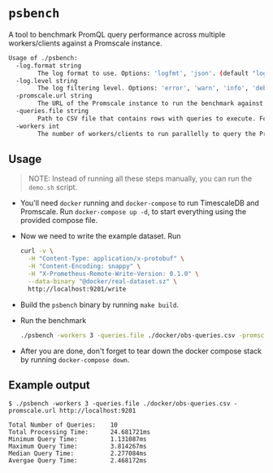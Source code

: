 # `psbench`

A tool to benchmark PromQL query performance across multiple workers/clients against a Promscale instance.

```bash mdox-exec="./psbench -help"
Usage of ./psbench:
  -log.format string
    	The log format to use. Options: 'logfmt', 'json'. (default "logfmt")
  -log.level string
    	The log filtering level. Options: 'error', 'warn', 'info', 'debug'. (default "info")
  -promscale.url string
    	The URL of the Promscale instance to run the benchmark against.
  -queries.file string
    	Path to CSV file that contains rows with queries to execute. Format: PromQL query|start_time|end_time|step size.
  -workers int
    	The number of workers/clients to run parallelly to query the Promscale instance. (default 1)
```

## Usage

> NOTE: Instead of running all these steps manually, you can run the `demo.sh` script.

- You'll need `docker` running and `docker-compose` to run TimescaleDB and Promscale. Run `docker-compose up -d`, to start everything using the provided compose file.
- Now we need to write the example dataset. Run

  ```bash
  curl -v \
    -H "Content-Type: application/x-protobuf" \
    -H "Content-Encoding: snappy" \
    -H "X-Prometheus-Remote-Write-Version: 0.1.0" \
    --data-binary "@docker/real-dataset.sz" \
    http://localhost:9201/write
  ```
- Build the `psbench` binary by running `make build`.
- Run the benchmark

  ```bash
  ./psbench -workers 3 -queries.file ./docker/obs-queries.csv -promscale.url http://localhost:9201
  ```
- After you are done, don't forget to tear down the docker compose stack by running `docker-compose down`.

## Example output

```
$ ./psbench -workers 3 -queries.file ./docker/obs-queries.csv -promscale.url http://localhost:9201

Total Number of Queries: 	10
Total Processing Time: 		24.681721ms
Minimum Query Time: 		1.131087ms
Maximum Query Time: 		3.814267ms
Median Query Time: 			2.277084ms
Avergae Query Time: 		2.468172ms
```
